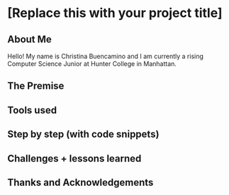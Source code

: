 # [Replace this with your project title]

## About Me
Hello! My name is Christina Buencamino and I am currently a rising Computer Science Junior at Hunter College in Manhattan.
## The Premise

## Tools used

## Step by step (with code snippets)

## Challenges + lessons learned

## Thanks and Acknowledgements
